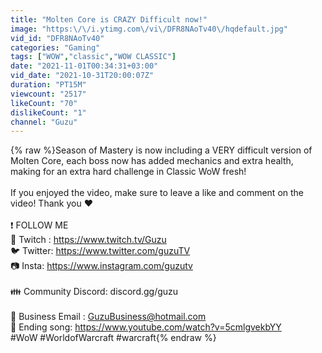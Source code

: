 ```yaml
---
title: "Molten Core is CRAZY Difficult now!"
image: "https:\/\/i.ytimg.com\/vi\/DFR8NAoTv40\/hqdefault.jpg"
vid_id: "DFR8NAoTv40"
categories: "Gaming"
tags: ["WOW","classic","WOW CLASSIC"]
date: "2021-11-01T00:34:31+03:00"
vid_date: "2021-10-31T20:00:07Z"
duration: "PT15M"
viewcount: "2517"
likeCount: "70"
dislikeCount: "1"
channel: "Guzu"
---
```

{% raw %}Season of Mastery is now including a VERY difficult version of Molten Core, each boss now has added mechanics and extra health, making for an extra hard challenge in Classic WoW fresh!<br /><br />If you enjoyed the video, make sure to leave a like and comment on the video! Thank you ❤️<br /><br />❗ FOLLOW ME<br />🔴 Twitch : <a rel="nofollow" target="blank" href="https://www.twitch.tv/Guzu">https://www.twitch.tv/Guzu</a><br />🐦 Twitter: <a rel="nofollow" target="blank" href="https://www.twitter.com/guzuTV">https://www.twitter.com/guzuTV</a><br />📷 Insta: <a rel="nofollow" target="blank" href="https://www.instagram.com/guzutv">https://www.instagram.com/guzutv</a><br /><br />👪 Community Discord: discord.gg/guzu<br /><br />💼 Business Email : GuzuBusiness@hotmail.com<br />🎵 Ending song: <a rel="nofollow" target="blank" href="https://www.youtube.com/watch?v=5cmlgvekbYY">https://www.youtube.com/watch?v=5cmlgvekbYY</a><br />#WoW #WorldofWarcraft #warcraft{% endraw %}
